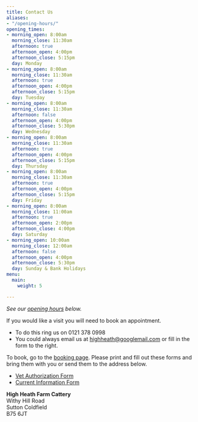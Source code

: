 ```yaml
---
title: Contact Us
aliases:
- "/opening-hours/"
opening_times:
- morning_open: 8:00am
  morning_close: 11:30am
  afternoon: true
  afternoon_open: 4:00pm
  afternoon_close: 5:15pm
  day: Monday
- morning_open: 8:00am
  morning_close: 11:30am
  afternoon: true
  afternoon_open: 4:00pm
  afternoon_close: 5:15pm
  day: Tuesday
- morning_open: 8:00am
  morning_close: 11:30am
  afternoon: false
  afternoon_open: 4:00pm
  afternoon_close: 5:30pm
  day: Wednesday
- morning_open: 8:00am
  morning_close: 11:30am
  afternoon: true
  afternoon_open: 4:00pm
  afternoon_close: 5:15pm
  day: Thursday
- morning_open: 8:00am
  morning_close: 11:30am
  afternoon: true
  afternoon_open: 4:00pm
  afternoon_close: 5:15pm
  day: Friday
- morning_open: 8:00am
  morning_close: 11:00am
  afternoon: true
  afternoon_open: 2:00pm
  afternoon_close: 4:00pm
  day: Saturday
- morning_open: 10:00am
  morning_close: 12:00am
  afternoon: false
  afternoon_open: 4:00pm
  afternoon_close: 5:30pm
  day: Sunday & Bank Holidays
menu:
  main:
    weight: 5

---
```

_See our_ [_opening hours_](#opening-times) _below._

If you would like a visit you will need to book an appointment.

* To do this ring us on 0121 378 0998
* You could always email us at highheath@googlemail.com or fill in the form to the right.

To book, go to the [booking page](/book-now/). Please print and fill out these
forms and bring them with you or send them to the address below.

* [Vet Authorization Form](/VeterinaryConsent.pdf)
* [Current Information Form](/CurrentInformation.pdf)

**High Heath Farm Cattery**  
Withy Hill Road  
Sutton Coldfield  
B75 6JT